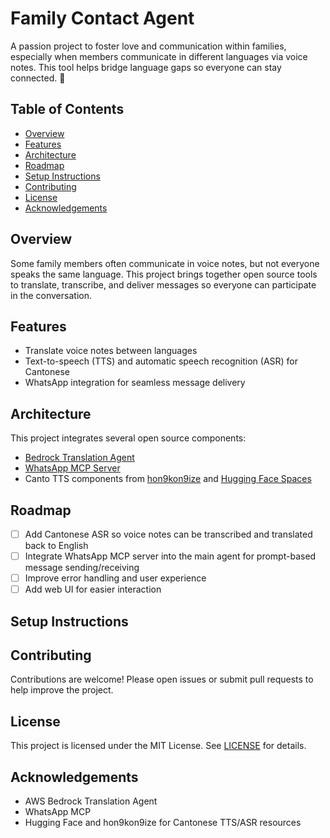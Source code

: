 # Family Contact Agent

A passion project to foster love and communication within families, especially when members communicate in different languages via voice notes. This tool helps bridge language gaps so everyone can stay connected. 💙

## Table of Contents
- [Overview](#overview)
- [Features](#features)
- [Architecture](#architecture)
- [Roadmap](#roadmap)
- [Setup Instructions](#setup-instructions)
- [Contributing](#contributing)
- [License](#license)
- [Acknowledgements](#acknowledgements)

## Overview
Some family members often communicate in voice notes, but not everyone speaks the same language. This project brings together open source tools to translate, transcribe, and deliver messages so everyone can participate in the conversation.

## Features
- Translate voice notes between languages
- Text-to-speech (TTS) and automatic speech recognition (ASR) for Cantonese
- WhatsApp integration for seamless message delivery

## Architecture
This project integrates several open source components:
- [Bedrock Translation Agent](https://github.com/aws-samples/bedrock-translation-agent/tree/main)
- [WhatsApp MCP Server](https://github.com/lharries/whatsapp-mcp)
- Canto TTS components from [hon9kon9ize](https://huggingface.co/hon9kon9ize) and [Hugging Face Spaces](https://huggingface.co/spaces/hon9kon9ize/tts/tree/main)

## Roadmap
- [ ] Add Cantonese ASR so voice notes can be transcribed and translated back to English
- [ ] Integrate WhatsApp MCP server into the main agent for prompt-based message sending/receiving
- [ ] Improve error handling and user experience
- [ ] Add web UI for easier interaction

## Setup Instructions
<!-- Add detailed setup steps here -->

## Contributing
Contributions are welcome! Please open issues or submit pull requests to help improve the project.

## License
This project is licensed under the MIT License. See [LICENSE](LICENSE) for details.

## Acknowledgements
- AWS Bedrock Translation Agent
- WhatsApp MCP
- Hugging Face and hon9kon9ize for Cantonese TTS/ASR resources
